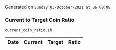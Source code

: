 Generated on `Sunday 03-October-2021 at 06:00:08`

### Current to Target Coin Ratio
`current_coin_ratio.sh`

Date|Current|Target|Ratio
---|---|---|---
